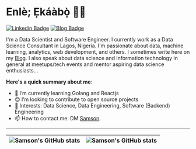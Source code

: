 # Enlè; Ẹkáàbọ̀ 👋🏾

[![Linkedin Badge](https://img.shields.io/badge/LinkedIn-0077B5?style=for-the-badge&logo=linkedin&logoColor=white&link=https://www.linkedin.com/in/samson-adetutu/)](https://www.linkedin.com/in/samson-adetutu/) [![Blog Badge](https://img.shields.io/badge/Medium-12100E?style=for-the-badge&logo=medium&logoColor=white&link=https://medium.com/@loquarts)](https://medium.com/@loquarts)

I'm a Data Scientist and Software Engineer. I currently work as a Data Science Consultant in Lagos, Nigeria. I'm passionate about data, machine learning, analytics, web development, and others. I sometimes write here on my [Blog](https://medium.com/@loquarts). I also speak about data science and information technology in general at meetups/tech events and mentor aspiring data science enthusiasts... 

**Here's a quick summary about me**:

- 🌱 I’m currently learning Golang and Reactjs
- 😊 I’m looking to contribute to open source projects
- 💼 Interests: Data Science, Data Engineering, Software (Backend) Engineering
- 📫 How to contact me: DM [Samson](https://www.linkedin.com/in/samson-adetutu/).

---

| <img align="center" src="https://github-readme-stats.vercel.app/api?username=TomFinch&show_icons=true&include_all_commits=true&hide_border=true" alt="Samson's GitHub stats" /> | <img align="center" src="https://github-readme-stats.vercel.app/api/top-langs/?username=TomFinch&langs_count=8&layout=compact&hide_border=true" alt="Samson's GitHub stats" /> |
| ------------- | ------------- |
